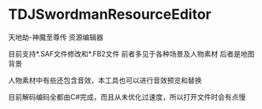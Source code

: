 # TDJSwordmanResourceEditor
天地劫-神魔至尊传 资源编辑器

目前支持*.SAF文件修改和*.FB2文件
前者多见于各种场景及人物素材
后者是地图背景

人物素材中有些还包含音效，本工具也可以进行音效预览和替换

目前解码编码全都由C#完成，而且从未优化过速度，所以打开文件时会有点慢
